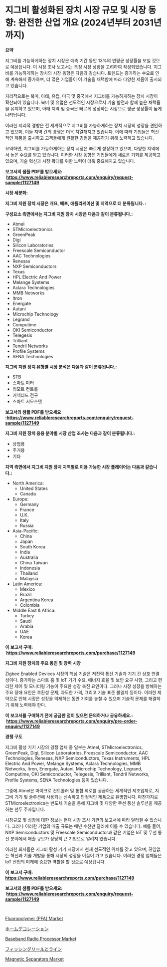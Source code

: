 <p><h1>지그비 활성화된 장치 시장 규모 및 시장 동향: 완전한 산업 개요 (2024년부터 2031년까지)</h1></p><p><strong>요약</strong></p>
<p><p>지그비를 가능하게하는 장치 시장은 예측 기간 동안 13%의 연평균 성장률을 보일 것으로 예상됩니다. 이 시장 조사 보고서는 특정 시장 상황을 고려하여 작성되었습니다. 지그비를 가능하게하는 장치의 시장 동향은 다음과 같습니다. 트렌드는 증가하는 수요로 인해 계속해서 증가하며, 더 많은 기업들이 이 기술을 채택함에 따라 다양한 제품이 출시되고 있습니다.</p><p>지리적으로는 북미, 아태, 유럽, 미국 및 중국에서 지그비를 가능하게하는 장치 시장이 확산되어 있습니다. 북미 및 유럽은 선도적인 시장으로서 기술 발전과 함께 높은 채택율을 유지하고 있으며, 아태 지역 및 중국은 빠르게 성장하는 시장으로 평균 성장률이 높게 나타납니다.</p><p>이러한 지리적 경향은 전 세계적으로 지그비를 가능하게하는 장치 시장의 성장을 견인하고 있으며, 이들 지역 간의 경쟁은 더욱 치열해지고 있습니다. 이에 따라 기업들은 혁신적인 제품을 출시하고 고객들에게 원활한 경험을 제공하기 위해 노력하고 있습니다.</p><p>요약하면, 지그비를 가능하게하는 장치 시장은 빠르게 성장하고 있으며, 다양한 지역에서 높은 수요를 받고 있습니다. 이러한 시장 동향은 기업들에게 새로운 기회를 제공하고 있으며, 기술 혁신과 시장 확대를 위한 노력이 더욱 중요해지고 있습니다.</p></p>
<p><strong>보고서의 샘플 PDF를 받으세요: &nbsp;<a href="https://www.reliableresearchreports.com/enquiry/request-sample/1127149">https://www.reliableresearchreports.com/enquiry/request-sample/1127149</a></strong></p>
<p><strong>시장 세분화:</strong></p>
<p><strong> 지그비 지원 장치 시장은 개요, 배포, 애플리케이션 및 지역으로 더 분류됩니다. :</strong></p>
<p><strong>구성요소 측면에서는 지그비 지원 장치 시장은 다음과 같이 분류됩니다.:</strong></p>
<p><ul><li>Atmel</li><li>STMicroelectronics</li><li>GreenPeak</li><li>Digi</li><li>Silicon Laboratories</li><li>Freescale Semiconductor</li><li>AAC Technologies</li><li>Renesas</li><li>NXP Semiconductors</li><li>Texas</li><li>HPL Electric And Power</li><li>Melange Systems</li><li>Aclara Technologies</li><li>MMB Networks</li><li>Itron</li><li>Energate</li><li>Autani</li><li>Microchip Technology</li><li>Legrand</li><li>Computime</li><li>OKI Semiconductor</li><li>Telegesis</li><li>Trilliant</li><li>Tendril Networks</li><li>Profile Systems</li><li>SENA Technologies</li></ul></p>
<p><strong> 지그비 지원 장치 유형별 시장 분석은 다음과 같이 분류됩니다.:</strong></p>
<p><ul><li>STB</li><li>스마트 미터</li><li>리모트 컨트롤</li><li>커넥티드 전구</li><li>스마트 서모스탯</li></ul></p>
<p><strong>보고서의 샘플 PDF를 받으세요 :<a href="https://www.reliableresearchreports.com/enquiry/request-sample/1127149">https://www.reliableresearchreports.com/enquiry/request-sample/1127149</a></strong></p>
<p><strong> 지그비 지원 장치 응용 분야별 시장 산업 조사는 다음과 같이 분류됩니다.:</strong></p>
<p><ul><li>상업용</li><li>주거용</li><li>기타</li></ul></p>
<p><strong>지역 측면에서 지그비 지원 장치 지역별로 이용 가능한 시장 플레이어는 다음과 같습니다.:</strong></p>
<p><ul>
    <li>
        North America:
        <ul>
            <li>United States</li>
            <li>Canada</li>
        </ul>
    </li>
    <li>
        Europe:
        <ul>
            <li>Germany</li>
            <li>France</li>
            <li>U.K.</li>
            <li>Italy</li>
            <li>Russia</li>
        </ul>
    </li>
    <li>
        Asia-Pacific:
        <ul>
            <li>China</li>
            <li>Japan</li>
            <li>South Korea</li>
            <li>India</li>
            <li>Australia</li>
            <li>China Taiwan</li>
            <li>Indonesia</li>
            <li>Thailand</li>
            <li>Malaysia</li>
        </ul>
    </li>
    <li>
        Latin America:
        <ul>
            <li>Mexico</li>
            <li>Brazil</li>
            <li>Argentina Korea</li>
            <li>Colombia</li>
        </ul>
    </li>
    <li>
        Middle East & Africa:
        <ul>
            <li>Turkey</li>
            <li>Saudi</li>
            <li>Arabia</li>
            <li>UAE</li>
            <li>Korea</li>
        </ul>
    </li>
    </ul></p>
<p><strong>이 보고서 구매: &nbsp;<a href="https://www.reliableresearchreports.com/purchase/1127149">https://www.reliableresearchreports.com/purchase/1127149</a></strong></p>
<p><strong>지그비 지원 장치의 주요 동인 및 장벽 시장</strong></p>
<p><p>Zigbee Enabled Devices 시장의 핵심 기술은 저전력 통신 기술과 기기 간 상호 연결성이다. 증가하는 스마트 홈 및 IoT 기기 수요, 에너지 효율 및 보안 요구 사항, 그리고 편리한 제어 및 모니터링 기능이 주요한 성장 촉진 요인이다. 그러나 시장 성장을 방해하는 주요 장애 요인은 호환성 문제, 과도한 가격, 그리고 기술 표준 불일치 등이다. 이러한 제약으로 인해 시장은 성장을 억제하는 동안 기회를 놓칠 수 있으며 기술적 문제를 해결하기 위해 노력해야 한다.</p></p>
<p><strong>이 보고서를 구매하기 전에 궁금한 점이 있으면 문의하거나 공유하세요.: &nbsp;<a href="https://www.reliableresearchreports.com/enquiry/pre-order-enquiry/1127149">https://www.reliableresearchreports.com/enquiry/pre-order-enquiry/1127149</a></strong></p>
<p><strong>경쟁 구도</strong></p>
<p><p>지그비 활성 기기 시장의 경쟁 업체 중 일부는 Atmel, STMicroelectronics, GreenPeak, Digi, Silicon Laboratories, Freescale Semiconductor, AAC Technologies, Renesas, NXP Semiconductors, Texas Instruments, HPL Electric And Power, Melange Systems, Aclara Technologies, MMB Networks, Itron, Energate, Autani, Microchip Technology, Legrand, Computime, OKI Semiconductor, Telegesis, Trilliant, Tendril Networks, Profile Systems, SENA Technologies 등이 있습니다.</p><p>그중에 Atmel은 마이크로 컨트롤러 및 통합 회로를 공급하는 세계적인 제조업체로, 지그비 기기 및 솔루션에 사용되는 신속하고 안정적인 제품으로 유명합니다. 마찬가지로 STMicroelectronics는 반도체 기술을 통해 지그비 및 다양한 무선 통신 솔루션을 제공하는 선두 주자입니다.</p><p>시장규모 및 성장에 대한 정보는 현재 시장 조사 기관의 보고서에 따라 달라질 수 있습니다. 그러나 이러한 기업의 매출 규모는 매년 수천만 달러에 이를 수 있습니다. 예를 들어, NXP Semiconductors 및 Freescale Semiconductor과 같은 기업은 IoT 및 무선 통신 분야에서 매출 규모가 상당히 큰 기업으로 알려져 있습니다.</p><p>이러한 회사들은 지그비 활성 기기 시장에서 현재 선도적인 위치를 갖고 있으며, 끊임없는 혁신과 기술 개발을 통해 시장의 성장을 이끌어 가고 있습니다. 이러한 경쟁 업체들은 IoT 산업의 미래에 중요한 역할을 할 것으로 예상됩니다.</p></p>
<p><strong>이 보고서 구매: &nbsp; <a href="https://www.reliableresearchreports.com/purchase/1127149">https://www.reliableresearchreports.com/purchase/1127149</a></strong></p>
<p><strong>보고서의 샘플 PDF를 받으세요: &nbsp;<a href="https://www.reliableresearchreports.com/enquiry/request-sample/1127149">https://www.reliableresearchreports.com/enquiry/request-sample/1127149</a></strong><strong></strong></p>
<p>&nbsp;</p>
<p><p><a href="https://changeable-paste-463.notion.site/Fluoropolymer-PFA-Market-Furnish-Information-about-Market-Size-Market-Share-Market-Dynamics-and-b3aa5c1c5fa247c3a38d5a3d72dcd679">Fluoropolymer (PFA) Market</a></p><p><a href="https://github.com/xnljig2898992/Market-Research-Report-List-1/blob/main/8687410187801.md">ホームデコレーション</a></p><p><a href="https://view.publitas.com/reportprime-1/baseband-radio-processor-market-provides-detailed-segmentation-of-this-market-based-on-type-application-and-region-and-forecast-for-the-period-from-2024-2031/">Baseband Radio Processor Market</a></p><p><a href="https://medium.com/@giancarlo642004/%E9%87%A3%E3%82%8A%E3%83%AA%E3%83%BC%E3%83%AB%E3%81%A8%E3%83%A9%E3%82%A4%E3%83%B3%E3%81%AE%E5%B8%82%E5%A0%B4%E8%A6%8F%E6%A8%A1-cagr-%E3%83%88%E3%83%AC%E3%83%B3%E3%83%892024-2030-288b92536446">フィッシングリールとライン</a></p><p><a href="https://issuu.com/reportprime-2/docs/magnetic-separators-market-size-2030.pptx">Magnetic Separators Market</a></p></p>
